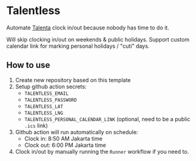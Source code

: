 # Talentless

Automate [Talenta](https://hr.talenta.co) clock in/out because nobody has time to do it.

Will skip clocking in/out on weekends & public holidays. Support custom calendar link for marking personal holidays / "cuti" days.

## How to use

1. Create new repository based on this template
2. Setup github action secrets:
    - `TALENTLESS_EMAIL`
    - `TALENTLESS_PASSWORD`
    - `TALENTLESS_LAT`
    - `TALENTLESS_LNG`
    - `TALENTLESS_PERSONAL_CALENDAR_LINK` (optional, need to be a public `.ics` link)
3. Github action will run automatically on schedule:
    - Clock in: 8:50 AM Jakarta time
    - Clock out: 6:00 PM Jakarta time
4. Clock in/out by manually running the `Runner` workflow if you need to.
